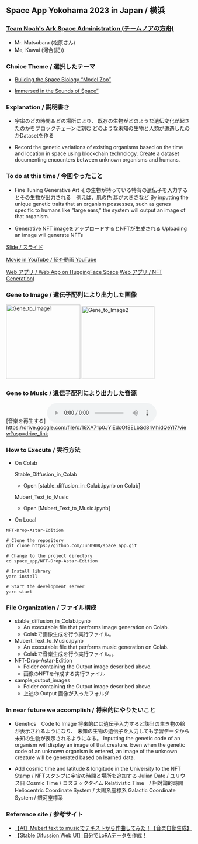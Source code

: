 
## Space App Yokohama 2023 in Japan / 横浜

### [Team Noah's Ark Space Administration (チームノアの方舟)](https://2022.spaceappschallenge.org/challenges/2022-challenges/space-biology-superhero/teams/team-x-alien/project)

- Mr. Matsubara (松原さん)
- Me, Kawai (河合(記))

### Choice Theme / 選択したテーマ

- [Building the Space Biology “Model Zoo”](https://www.spaceappschallenge.org/2023/challenges/building-the-space-biology-model-zoo/?tab=resources)

- [Immersed in the Sounds of Space”](https://www.spaceappschallenge.org/2023/challenges/immersed-in-the-sounds-of-space/)

### Explanation / 説明書き

- 宇宙のどの時間＆どの場所により、
既存の生物がどのような遺伝変化が起きたのかをブロックチェーンに刻む
どのような未知の生物と人類が遭遇したのかDatasetを作る

- Record the genetic variations of existing organisms based on the time and location in space using blockchain technology. Create a dataset documenting encounters between unknown organisms and humans.

### To do at this time / 今回やったこと
- Fine Tuning Generative Art 
その生物が持っている特有の遺伝子を入力するとその生物が出力される　例えば、肌の色 耳が大きさなど
By inputting the unique genetic traits that an organism possesses, such as genes specific to humans like "large ears," the system will output an image of that organism.

- Generative NFT 
imageをアップロードするとNFTが生成される
Uploading an image will generate NFTs


 [Slide / スライド](https://docs.google.com/presentation/d/1Umq53JqME-GUJN6TgCDA7Fu1CcQhMJTG/edit#slide=id.g15d379b926a_3_0)

 [Movie in YouTube / 紹介動画 YouTube](https://www.youtube.com/watch?v=CmSESCkDMz4)

 [Web アプリ / Web App on HuggingFace Space](https://huggingface.co/spaces/KJMAN678/create_alien_on_mars)
 [Web アプリ / NFT Generation](https://astar-edition-drop.vercel.app/))
  

###  Gene to Image / 遺伝子配列により出力した画像

<div >
<img width="203" alt="Gene_to_Image1" src="https://github.com/Jun0908/space_app/assets/31527310/aee2d3ef-2e15-46ca-aec2-ea49594489a1">
<img width="199" alt="Gene_to_Image2" src="https://github.com/Jun0908/space_app/assets/31527310/9ae3e052-3821-4b19-89e1-23260d4f2b35">
</div>

### Gene to Music / 遺伝子配列により出力した音源
[音楽を再生する] <audio controls src="https://github.com/ytyaru/Audio.Sample.201708031714/tree/master/20170803/wav/CMajor.wav"></audio>
https://drive.google.com/file/d/19XA71p0JYiEdcOf8ELbSd8rMhidQeYl7/view?usp=drive_link

### How to Execute / 実行方法

- On Colab

  Stable_Diffusion_in_Colab
  - Open [stable_diffusion_in_Colab.ipynb on Colab]
  
  Mubert_Text_to_Music
  - Open [Mubert_Text_to_Music.ipynb]
 
- On Local 

```
NFT-Drop-Astar-Edition

# Clone the repository
git clone https://github.com/Jun0908/space_app.git

# Change to the project directory
cd space_app/NFT-Drop-Astar-Edition

# Install library
yarn install 

# Start the development server
yarn start
```

### File Organization / ファイル構成

- stable_diffusion_in_Colab.ipynb
  - An executable file that performs image generation on Colab.
  - Colabで画像生成を行う実行ファイル。
- Mubert_Text_to_Music.ipynb
  - An executable file that performs music generation on Colab.
  - Colabで音楽生成を行う実行ファイル。。
- NFT-Drop-Astar-Edition
  - Folder containing the Output image described above.
  - 画像のNFTを作成する実行ファイル
- sample_output_images
  - Folder containing the Output image described above.
  - 上述の Output 画像が入ったフォルダ

### In near future we accomplish / 将来的にやりたいこと
- Genetics　Code to Image
将来的には遺伝子入力すると該当の生き物の絵が表示されるようになり、
未知の生物の遺伝子を入力しても学習データから未知の生物が表示されるようになる。
Inputting the genetic code of an organism will display an image of that creature. Even when the genetic code of an unknown organism is entered, an image of the unknown creature will be generated based on learned data.

- Add cosmic time and latitude & longitude in the University to the NFT Stamp / NFTスタンプに宇宙の時間と場所を追加する
Julian Date / ユリウス日 Cosmic Time / コズミックタイム  Relativistic Time　/ 相対論的時間
Heliocentric Coordinate System / 太陽系座標系  Galactic Coordinate System / 銀河座標系

### Reference site / 参考サイト

- [【AI】Mubert text to musicでテキストから作曲してみた！【音楽自動生成】](https://wakabaclass.com/2023/01/17/ai_mubert-text-to-music/)
- [【Stable Difussion Web UI】自分でLoRAデータを作成！](https://zenn.dev/laiso/articles/7af434269ffa1b)
